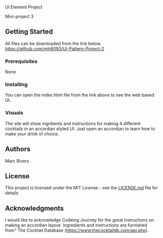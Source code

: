 UI Element Project

Mini-project 3

## Getting Started

All files can be downloaded from the link below.
https://github.com/mtr6093/UI-Pattern-Project-2


### Prerequisites

None

### Installing

You can open the index.html file from the link above to see the web based UI.

### Visuals

The site will show ingrdients and instructions for making 4 different cocktails in an accordian styled UI. Just open an accordian to learn how to make your drink of choice.


## Authors

Marc Rivers

## License

This project is licensed under the MIT License - see the [LICENSE.md](LICENSE.md) file for details

## Acknowledgments

I would like to acknowledge Codeing Journey for the great instructions on making an accordian layout. Ingredients and instructions are furnished from" The Cocktail Database (https://www.thecocktaildb.com/api.php).

